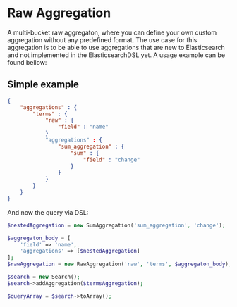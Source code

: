 # Raw Aggregation

A multi-bucket raw aggregaton, where you can define your own custom aggregation without any predefined format.
The use case for this aggregation is to be able to use aggregations that are new to Elasticsearch and not
implemented in the ElasticsearchDSL yet. A usage example can be found bellow:

## Simple example

```JSON
{
    "aggregations" : {
        "terms" : {
            "raw" : {
                "field" : "name"
            }
            "aggregations" : {
                "sum_aggregation" : {
                    "sum" : {
                        "field" : "change"
                    }
                }
            }
        }
    }
}
```

And now the query via DSL:

```php
$nestedAggregation = new SumAggregation('sum_aggregation', 'change');

$aggregaton_body = [
    'field' => 'name',
    'aggregations' => [$nestedAggregation]
];
$rawAggregation = new RawAggregation('raw', 'terms', $aggregaton_body);

$search = new Search();
$search->addAggregation($termsAggregation);

$queryArray = $search->toArray();
```

